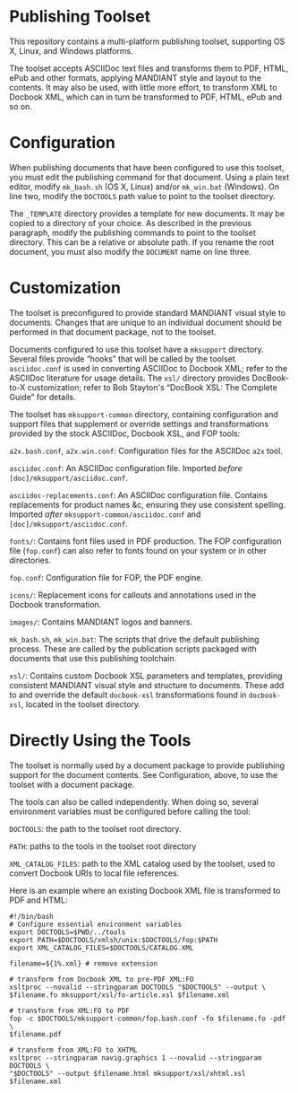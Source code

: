 Publishing Toolset
==================

This repository contains a multi-platform publishing toolset, supporting OS X,
Linux, and Windows platforms.

The toolset accepts ASCIIDoc text files and transforms them to PDF, HTML, ePub
and other formats, applying MANDIANT style and layout to the contents. It may
also be used, with little more effort, to transform XML to Docbook XML, which
can in turn be transformed to PDF, HTML, ePub and so on.

Configuration
=============

When publishing documents that have been configured to use this toolset, you
must edit the publishing command for that document. Using a plain text editor,
modify `mk_bash.sh` (OS X, Linux) and/or `mk_win.bat` (Windows). On line two,
modify the `DOCTOOLS` path value to point to the toolset directory.

The `_TEMPLATE` directory provides a template for new documents. It may be
copied to a directory of your choice. As described in the previous paragraph,
modify the publishing commands to point to the toolset directory. This can be
a relative or absolute path. If you rename the root document, you must also
modify the `DOCUMENT` name on line three.

Customization
=============

The toolset is preconfigured to provide standard MANDIANT visual style to
documents. Changes that are unique to an individual document should be
performed in that document package, not to the toolset.

Documents configured to use this toolset have a `mksupport` directory. Several
files provide “hooks” that will be called by the toolset. `asciidoc.conf` is
used in converting ASCIIDoc to Docbook XML; refer to the ASCIIDoc literature
for usage details. The `xsl/` directory provides DocBook-to-X customization;
refer to Bob Stayton's “DocBook XSL: The Complete Guide” for details.

The toolset has `mksupport-common` directory, containing configuration and
support files that supplement or override settings and transformations
provided by the stock ASCIIDoc, Docbook XSL, and FOP tools:

`a2x.bash.conf`, `a2x.win.conf`: Configuration files for the ASCIIDoc `a2x`
tool.

`asciidoc.conf`: An ASCIIDoc configuration file. Imported *before*
`[doc]/mksupport/asciidoc.conf`.

`asciidoc-replacements.conf`: An ASCIIDoc configuration file. Contains
replacements for product names &c, ensuring they use consistent spelling.
Imported *after* `mksupport-common/asciidoc.conf` and
`[doc]/mksupport/asciidoc.conf`.

`fonts/`: Contains font files used in PDF production. The FOP configuration
file (`fop.conf`) can also refer to fonts found on your system or in other
directories.

`fop.conf`: Configuration file for FOP, the PDF engine.

`icons/`: Replacement icons for callouts and annotations used in the Docbook
transformation.

`images/`: Contains MANDIANT logos and banners.

`mk_bash.sh`, `mk_win.bat`: The scripts that drive the default publishing
process. These are called by the publication scripts packaged with documents
that use this publishing toolchain.

`xsl/`: Contains custom Docbook XSL parameters and templates, providing
consistent MANDIANT visual style and structure to documents. These add to and
override the default `docbook-xsl` transformations found in `docbook-xsl`,
located in the toolset directory.

Directly Using the Tools
========================

The toolset is normally used by a document package to provide publishing
support for the document contents. See Configuration, above, to use the
toolset with a document package.

The tools can also be called independently. When doing so, several environment
variables must be configured before calling the tool:

`DOCTOOLS`: the path to the toolset root directory.

`PATH`: paths to the tools in the toolset root directory

`XML_CATALOG_FILES`: path to the XML catalog used by the toolset, used to
convert Docbook URIs to local file references.

Here is an example where an existing Docbook XML file is transformed to PDF and HTML:

    #!/bin/bash
    # Configure essential environment variables
    export DOCTOOLS=$PWD/../tools
    export PATH=$DOCTOOLS/xmlsh/unix:$DOCTOOLS/fop:$PATH
    export XML_CATALOG_FILES=$DOCTOOLS/CATALOG.XML

    filename=${1%.xml} # remove extension

    # transform from Docbook XML to pre-PDF XML:FO
    xsltproc --novalid --stringparam DOCTOOLS "$DOCTOOLS" --output \
    $filename.fo mksupport/xsl/fo-article.xsl $filename.xml

    # transform from XML:FO to PDF
    fop -c $DOCTOOLS/mksupport-common/fop.bash.conf -fo $filename.fo -pdf \
    $filename.pdf

    # transform from XML:FO to XHTML
    xsltproc --stringparam navig.graphics 1 --novalid --stringparam DOCTOOLS \
    "$DOCTOOLS" --output $filename.html mksupport/xsl/xhtml.xsl $filename.xml
